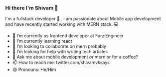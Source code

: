 ### Hi there I'm Shivam 👋

I'm a fullstack developer :space_invader: . I am passionate about Mobile app development and have recently started working with MERN stack. :computer:  

- 🔭 I’m currently as frontend developer at FarziEngineer
- 🌱 I’m currently learning react
- 👯 I’m looking to collaborate on mern probably
- 🤔 I’m looking for help with writing tech articles
- 💬 Ask me about mobile development or mern or for a coffee?
- 📫 How to reach me: twitter.com/shivamvksays
- 😄 Pronouns: He/Him
